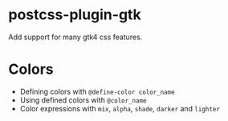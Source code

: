 # postcss-plugin-gtk

Add support for many gtk4 css features.

# Colors
- Defining colors with `@define-color color_name`
- Using defined colors with `@color_name`
- Color expressions with `mix`, `alpha`, `shade`, `darker` and `lighter`